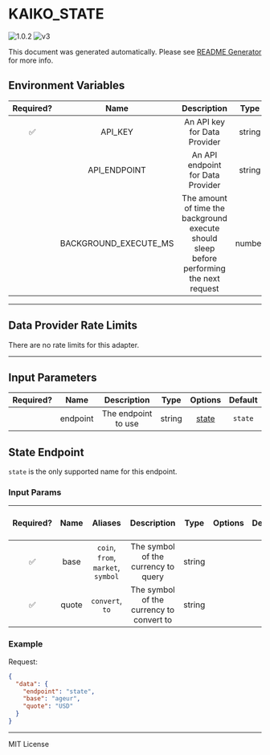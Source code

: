 # KAIKO_STATE

![1.0.2](https://img.shields.io/github/package-json/v/smartcontractkit/external-adapters-js?filename=packages/sources/kaiko-state/package.json) ![v3](https://img.shields.io/badge/framework%20version-v3-blueviolet)

This document was generated automatically. Please see [README Generator](../../scripts#readme-generator) for more info.

## Environment Variables

| Required? |         Name          |                                        Description                                        |  Type  | Options |             Default             |
| :-------: | :-------------------: | :---------------------------------------------------------------------------------------: | :----: | :-----: | :-----------------------------: |
|    ✅     |        API_KEY        |                               An API key for Data Provider                                | string |         |                                 |
|           |     API_ENDPOINT      |                             An API endpoint for Data Provider                             | string |         | `gateway-v0-grpc.kaiko.ovh:443` |
|           | BACKGROUND_EXECUTE_MS | The amount of time the background execute should sleep before performing the next request | number |         |             `10000`             |

---

## Data Provider Rate Limits

There are no rate limits for this adapter.

---

## Input Parameters

| Required? |   Name   |     Description     |  Type  |         Options          | Default |
| :-------: | :------: | :-----------------: | :----: | :----------------------: | :-----: |
|           | endpoint | The endpoint to use | string | [state](#state-endpoint) | `state` |

## State Endpoint

`state` is the only supported name for this endpoint.

### Input Params

| Required? | Name  |              Aliases               |               Description                |  Type  | Options | Default | Depends On | Not Valid With |
| :-------: | :---: | :--------------------------------: | :--------------------------------------: | :----: | :-----: | :-----: | :--------: | :------------: |
|    ✅     | base  | `coin`, `from`, `market`, `symbol` |   The symbol of the currency to query    | string |         |         |            |                |
|    ✅     | quote |          `convert`, `to`           | The symbol of the currency to convert to | string |         |         |            |                |

### Example

Request:

```json
{
  "data": {
    "endpoint": "state",
    "base": "ageur",
    "quote": "USD"
  }
}
```

---

MIT License
